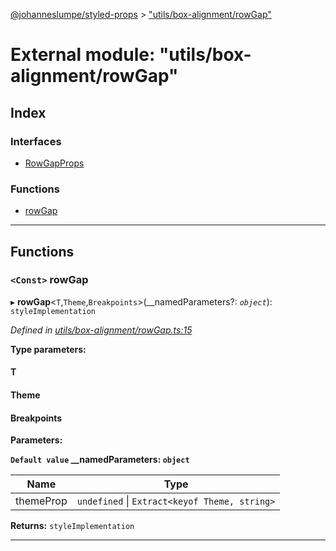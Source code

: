 [@johanneslumpe/styled-props](../README.md) > ["utils/box-alignment/rowGap"](../modules/_utils_box_alignment_rowgap_.md)

# External module: "utils/box-alignment/rowGap"

## Index

### Interfaces

* [RowGapProps](../interfaces/_utils_box_alignment_rowgap_.rowgapprops.md)

### Functions

* [rowGap](_utils_box_alignment_rowgap_.md#rowgap)

---

## Functions

<a id="rowgap"></a>

### `<Const>` rowGap

▸ **rowGap**<`T`,`Theme`,`Breakpoints`>(__namedParameters?: *`object`*): `styleImplementation`

*Defined in [utils/box-alignment/rowGap.ts:15](https://github.com/johanneslumpe/styled-props/blob/8e709f1/src/utils/box-alignment/rowGap.ts#L15)*

**Type parameters:**

#### T 
#### Theme 
#### Breakpoints 
**Parameters:**

**`Default value` __namedParameters: `object`**

| Name | Type |
| ------ | ------ |
| themeProp | `undefined` \| `Extract<keyof Theme, string>` |

**Returns:** `styleImplementation`

___

